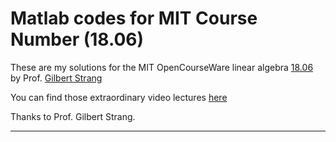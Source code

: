 
Matlab codes for MIT Course Number (18.06)
======

These are my solutions for the MIT OpenCourseWare linear algebra [18.06](https://ocw.mit.edu/courses/mathematics/18-06-linear-algebra-spring-2010/index.htm) by Prof. [Gilbert Strang](http://www-math.mit.edu/~gs/)

You can find those extraordinary video lectures [here](https://www.youtube.com/watch?v=ZK3O402wf1c&list=PLE7DDD91010BC51F8) 

Thanks to Prof. Gilbert Strang.

---

